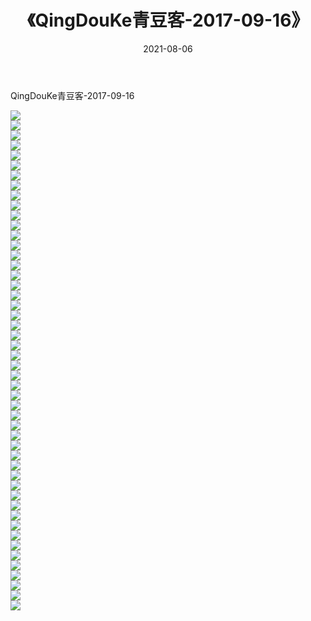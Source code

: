 ﻿---
layout: post
title:  《QingDouKe青豆客-2017-09-16》
date:   2021-08-06
img: http://img.660000.xyz/Sharelink/网络美图/2021/QingDouKe青豆客-2017-09-16/000.jpg
categories: [美女, 清纯, 唯美]
---

QingDouKe青豆客-2017-09-16

  ![](http://img.660000.xyz/Sharelink/网络美图/2021/QingDouKe青豆客-2017-09-16/001.jpg) <br> ![](http://img.660000.xyz/Sharelink/网络美图/2021/QingDouKe青豆客-2017-09-16/002.jpg) <br> ![](http://img.660000.xyz/Sharelink/网络美图/2021/QingDouKe青豆客-2017-09-16/003.jpg) <br> ![](http://img.660000.xyz/Sharelink/网络美图/2021/QingDouKe青豆客-2017-09-16/004.jpg) <br> ![](http://img.660000.xyz/Sharelink/网络美图/2021/QingDouKe青豆客-2017-09-16/005.jpg) <br> ![](http://img.660000.xyz/Sharelink/网络美图/2021/QingDouKe青豆客-2017-09-16/006.jpg) <br> ![](http://img.660000.xyz/Sharelink/网络美图/2021/QingDouKe青豆客-2017-09-16/007.jpg) <br> ![](http://img.660000.xyz/Sharelink/网络美图/2021/QingDouKe青豆客-2017-09-16/008.jpg) <br> ![](http://img.660000.xyz/Sharelink/网络美图/2021/QingDouKe青豆客-2017-09-16/009.jpg) <br> ![](http://img.660000.xyz/Sharelink/网络美图/2021/QingDouKe青豆客-2017-09-16/010.jpg) <br> ![](http://img.660000.xyz/Sharelink/网络美图/2021/QingDouKe青豆客-2017-09-16/011.jpg) <br> ![](http://img.660000.xyz/Sharelink/网络美图/2021/QingDouKe青豆客-2017-09-16/012.jpg) <br> ![](http://img.660000.xyz/Sharelink/网络美图/2021/QingDouKe青豆客-2017-09-16/013.jpg) <br> ![](http://img.660000.xyz/Sharelink/网络美图/2021/QingDouKe青豆客-2017-09-16/014.jpg) <br> ![](http://img.660000.xyz/Sharelink/网络美图/2021/QingDouKe青豆客-2017-09-16/015.jpg) <br> ![](http://img.660000.xyz/Sharelink/网络美图/2021/QingDouKe青豆客-2017-09-16/016.jpg) <br> ![](http://img.660000.xyz/Sharelink/网络美图/2021/QingDouKe青豆客-2017-09-16/017.jpg) <br> ![](http://img.660000.xyz/Sharelink/网络美图/2021/QingDouKe青豆客-2017-09-16/018.jpg) <br> ![](http://img.660000.xyz/Sharelink/网络美图/2021/QingDouKe青豆客-2017-09-16/019.jpg) <br> ![](http://img.660000.xyz/Sharelink/网络美图/2021/QingDouKe青豆客-2017-09-16/020.jpg) <br> ![](http://img.660000.xyz/Sharelink/网络美图/2021/QingDouKe青豆客-2017-09-16/021.jpg) <br> ![](http://img.660000.xyz/Sharelink/网络美图/2021/QingDouKe青豆客-2017-09-16/022.jpg) <br> ![](http://img.660000.xyz/Sharelink/网络美图/2021/QingDouKe青豆客-2017-09-16/023.jpg) <br> ![](http://img.660000.xyz/Sharelink/网络美图/2021/QingDouKe青豆客-2017-09-16/024.jpg) <br> ![](http://img.660000.xyz/Sharelink/网络美图/2021/QingDouKe青豆客-2017-09-16/025.jpg) <br> ![](http://img.660000.xyz/Sharelink/网络美图/2021/QingDouKe青豆客-2017-09-16/026.jpg) <br> ![](http://img.660000.xyz/Sharelink/网络美图/2021/QingDouKe青豆客-2017-09-16/027.jpg) <br> ![](http://img.660000.xyz/Sharelink/网络美图/2021/QingDouKe青豆客-2017-09-16/028.jpg) <br> ![](http://img.660000.xyz/Sharelink/网络美图/2021/QingDouKe青豆客-2017-09-16/029.jpg) <br> ![](http://img.660000.xyz/Sharelink/网络美图/2021/QingDouKe青豆客-2017-09-16/030.jpg) <br> ![](http://img.660000.xyz/Sharelink/网络美图/2021/QingDouKe青豆客-2017-09-16/031.jpg) <br> ![](http://img.660000.xyz/Sharelink/网络美图/2021/QingDouKe青豆客-2017-09-16/032.jpg) <br> ![](http://img.660000.xyz/Sharelink/网络美图/2021/QingDouKe青豆客-2017-09-16/033.jpg) <br> ![](http://img.660000.xyz/Sharelink/网络美图/2021/QingDouKe青豆客-2017-09-16/034.jpg) <br> ![](http://img.660000.xyz/Sharelink/网络美图/2021/QingDouKe青豆客-2017-09-16/035.jpg) <br> ![](http://img.660000.xyz/Sharelink/网络美图/2021/QingDouKe青豆客-2017-09-16/036.jpg) <br> ![](http://img.660000.xyz/Sharelink/网络美图/2021/QingDouKe青豆客-2017-09-16/037.jpg) <br> ![](http://img.660000.xyz/Sharelink/网络美图/2021/QingDouKe青豆客-2017-09-16/038.jpg) <br> ![](http://img.660000.xyz/Sharelink/网络美图/2021/QingDouKe青豆客-2017-09-16/039.jpg) <br> ![](http://img.660000.xyz/Sharelink/网络美图/2021/QingDouKe青豆客-2017-09-16/040.jpg) <br> ![](http://img.660000.xyz/Sharelink/网络美图/2021/QingDouKe青豆客-2017-09-16/041.jpg) <br> ![](http://img.660000.xyz/Sharelink/网络美图/2021/QingDouKe青豆客-2017-09-16/042.jpg) <br> ![](http://img.660000.xyz/Sharelink/网络美图/2021/QingDouKe青豆客-2017-09-16/043.jpg) <br> ![](http://img.660000.xyz/Sharelink/网络美图/2021/QingDouKe青豆客-2017-09-16/044.jpg) <br> ![](http://img.660000.xyz/Sharelink/网络美图/2021/QingDouKe青豆客-2017-09-16/045.jpg) <br> ![](http://img.660000.xyz/Sharelink/网络美图/2021/QingDouKe青豆客-2017-09-16/046.jpg) <br> ![](http://img.660000.xyz/Sharelink/网络美图/2021/QingDouKe青豆客-2017-09-16/047.jpg) <br> ![](http://img.660000.xyz/Sharelink/网络美图/2021/QingDouKe青豆客-2017-09-16/048.jpg) <br> ![](http://img.660000.xyz/Sharelink/网络美图/2021/QingDouKe青豆客-2017-09-16/049.jpg) <br> ![](http://img.660000.xyz/Sharelink/网络美图/2021/QingDouKe青豆客-2017-09-16/050.jpg) <br>